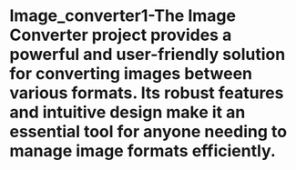 # Image_converter1-The Image Converter project provides a powerful and user-friendly solution for converting images between various formats. Its robust features and intuitive design make it an essential tool for anyone needing to manage image formats efficiently.

